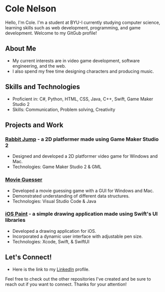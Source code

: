 # Cole Nelson

Hello, I'm Cole. I'm a student at BYU-I currently studying computer science, learning skills such as web development, programming, and game development. Welcome to my GitGub profile!

## About Me

- My current interests are in video game development, software engineering, and the web.
- I also spend my free time designing characters and producing music.

## Skills and Technologies

- Proficient in: C#, Python, HTML, CSS, Java, C++, Swift, Game Maker Studio 2
- Skills: Communication, Problem solving, Creativity

## Projects and Work

### [Rabbit Jump](https://github.com/colenelson0/gms2-rabbitjump) - a 2D platformer made using Game Maker Studio 2
- Designed and developed a 2D platformer video game for Windows and Mac.
- Technologies: Game Maker Studio 2 & GML
### [Movie Guesser](https://github.com/colenelson0/java-movieguesser)
- Developed a movie guessing game with a GUI for Windows and Mac.
- Demonstrated understanding of different data structures.
- Technologies: Visual Studio Code & Java
### [iOS Paint](https://github.com/colenelson0/swift-ios-paint) - a simple drawing application made using Swift's UI libraries
- Developed a drawing application for iOS.
- Incorporated a dynamic user interface with adjustable pen size.
- Technologies: Xcode, Swift, & SwiftUI

## Let's Connect!

- Here is the link to my [LinkedIn](https://www.linkedin.com/in/cole-nelson-120109363/) profile.

Feel free to check out the other repositories I've created and be sure to reach out if you want to connect. Thanks for your attention!
